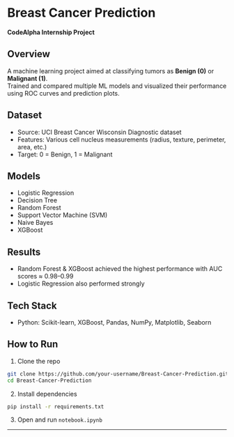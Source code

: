 # Breast Cancer Prediction  
**CodeAlpha Internship Project**  

## Overview  
A machine learning project aimed at classifying tumors as **Benign (0)** or **Malignant (1)**.  
Trained and compared multiple ML models and visualized their performance using ROC curves and prediction plots.  

## Dataset  
- Source: UCI Breast Cancer Wisconsin Diagnostic dataset  
- Features: Various cell nucleus measurements (radius, texture, perimeter, area, etc.)  
- Target: 0 = Benign, 1 = Malignant  

## Models  
- Logistic Regression  
- Decision Tree  
- Random Forest  
- Support Vector Machine (SVM)  
- Naive Bayes  
- XGBoost  

## Results  
- Random Forest & XGBoost achieved the highest performance with AUC scores ≈ 0.98–0.99  
- Logistic Regression also performed strongly  

## Tech Stack  
- Python: Scikit-learn, XGBoost, Pandas, NumPy, Matplotlib, Seaborn  

## How to Run  
1. Clone the repo  
```bash
git clone https://github.com/your-username/Breast-Cancer-Prediction.git
cd Breast-Cancer-Prediction
```  

2. Install dependencies  
```bash
pip install -r requirements.txt
```  

3. Open and run `notebook.ipynb`  

---
